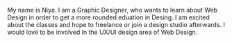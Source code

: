 My name is Niya. I am a Graphic Designer, who wants to learn about Web Design in order to get a more rounded eduation in Desing. I am excited about the classes and hope to freelance or join a design studio afterwards. I would love to be involved in the UX/UI design area of Web Design.